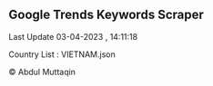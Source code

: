 

## Google Trends Keywords Scraper 
 
Last Update 03-04-2023 , 14:11:18

Country List :
VIETNAM.json



© Abdul Muttaqin 
